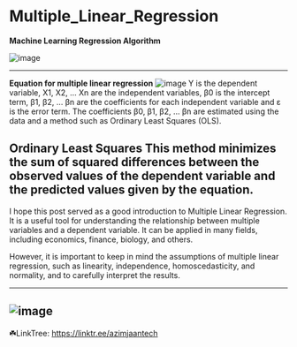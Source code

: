 # Multiple_Linear_Regression
**Machine Learning Regression Algorithm**

![image](https://github.com/user-attachments/assets/bcc6c3cb-8804-40cc-a8d3-ede30d369776)

---------------
**Equation for multiple linear regression**
![image](https://github.com/user-attachments/assets/5f4b694e-cb64-4de2-a1db-195d9e2bf836)
Y is the dependent variable, X1, X2, … Xn are the independent variables, β0 is the intercept term, β1, β2, … βn are the coefficients for each independent variable and ε is the error term. The coefficients β0, β1, β2, … βn are estimated using the data and a method such as Ordinary Least Squares (OLS).

**Ordinary Least Squares**
This method minimizes the sum of squared differences between the observed values of the dependent variable and the predicted values given by the equation.
--------------

I hope this post served as a good introduction to Multiple Linear Regression. It is a useful tool for understanding the relationship between multiple variables and a dependent variable. It can be applied in many fields, including economics, finance, biology, and others.

However, it is important to keep in mind the assumptions of multiple linear regression, such as linearity, independence, homoscedasticity, and normality, and to carefully interpret the results.

--------
![image](https://github.com/user-attachments/assets/610623a2-4266-424a-9353-7426334fe18f)
--------
☘️LinkTree: https://linktr.ee/azimjaantech
